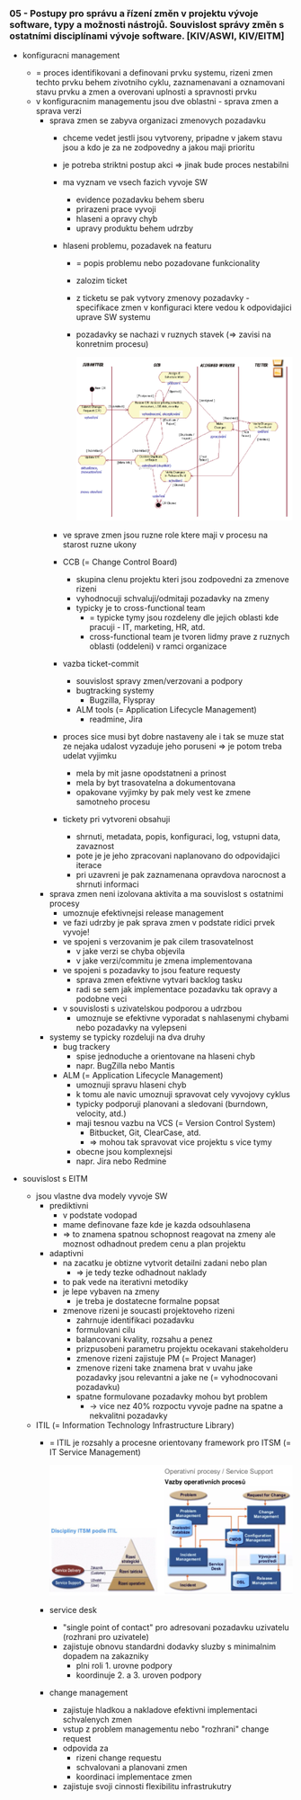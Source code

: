 ### 05 - Postupy pro správu a řízení změn v projektu vývoje software, typy a možnosti nástrojů. Souvislost správy změn s ostatními disciplínami vývoje software. [KIV/ASWI, KIV/EITM]

- konfiguracni management
  - = proces identifikovani a definovani prvku systemu, rizeni zmen techto prvku behem zivotniho cyklu, zaznamenavani a oznamovani stavu prvku a zmen a overovani uplnosti a spravnosti prvku
  - v konfiguracnim managementu jsou dve oblastni - sprava zmen a sprava verzi
    - sprava zmen se zabyva organizaci zmenovych pozadavku
      - chceme vedet jestli jsou vytvoreny, pripadne v jakem stavu jsou a kdo je za ne zodpovedny a jakou maji prioritu
      - je potreba striktni postup akci => jinak bude proces nestabilni
      - ma vyznam ve vsech fazich vyvoje SW
        - evidence pozadavku behem sberu
        - prirazeni prace vyvoji
        - hlaseni a opravy chyb
        - upravy produktu behem udrzby
      - hlaseni problemu, pozadavek na featuru
        - = popis problemu nebo pozadovane funkcionality
        - zalozim ticket
        - z ticketu se pak vytvory zmenovy pozadavky - specifikace zmen v konfiguraci ktere vedou k odpovidajici uprave SW systemu
        - pozadavky se nachazi v ruznych stavek (=> zavisi na konretnim procesu)

            <img src="img/05/01.png">

      - ve sprave zmen jsou ruzne role ktere maji v procesu na starost ruzne ukony
      - CCB (= Change Control Board)
        - skupina clenu projektu kteri jsou zodpovedni za zmenove rizeni
        - vyhodnocuji schvaluji/odmitaji pozadavky na zmeny
        - typicky je to cross-functional team
          - = typicke tymy jsou rozdeleny dle jejich oblasti kde pracuji - IT, marketing, HR, atd.
          - cross-functional team je tvoren lidmy prave z ruznych oblasti (oddeleni) v ramci organizace
      - vazba ticket-commit
        - souvislost spravy zmen/verzovani a podpory
        - bugtracking systemy
          - Bugzilla, Flyspray
        - ALM tools (= Application Lifecycle Management)
          - readmine, Jira
      - proces sice musi byt dobre nastaveny ale i tak se muze stat ze nejaka udalost vyzaduje jeho poruseni => je potom treba udelat vyjimku
        - mela by mit jasne opodstatneni a prinost
        - mela by byt trasovatelna a dokumentovana
        - opakovane vyjimky by pak mely vest ke zmene samotneho procesu
      - tickety pri vytvoreni obsahuji
        - shrnuti, metadata, popis, konfiguraci, log, vstupni data, zavaznost
        - pote je je jeho zpracovani naplanovano do odpovidajici iterace
        - pri uzavreni je pak zaznamenana opravdova narocnost a shrnuti informaci
    - sprava zmen neni izolovana aktivita a ma souvislost s ostatnimi procesy
      - umoznuje efektivnejsi release management
      - ve fazi udrzby je pak sprava zmen v podstate ridici prvek vyvoje!
      - ve spojeni s verzovanim je pak cilem trasovatelnost
        - v jake verzi se chyba objevila
        - v jake verzi/commitu je zmena implementovana
      - ve spojeni s pozadavky to jsou feature requesty
        - sprava zmen efektivne vytvari backlog tasku
        - radi se sem jak implementace pozadavku tak opravy a podobne veci
      - v souvislosti s uzivatelskou podporou a udrzbou
        - umoznuje se efektivne vyporadat s nahlasenymi chybami nebo pozadavky na vylepseni
    - systemy se typicky rozdeluji na dva druhy
      - bug trackery
        - spise jednoduche a orientovane na hlaseni chyb
        - napr. BugZilla nebo Mantis
      - ALM (= Application Lifecycle Management)
        - umoznuji spravu hlaseni chyb
        - k tomu ale navic umoznuji spravovat cely vyvojovy cyklus
        - typicky podporuji planovani a sledovani (burndown, velocity, atd.)
        - maji tesnou vazbu na VCS (= Version Control System)
          - Bitbucket, Git, ClearCase, atd.
          - => mohou tak spravovat vice projektu s vice tymy
        - obecne jsou komplexnejsi
        - napr. Jira nebo Redmine

- souvislost s EITM
  - jsou vlastne dva modely vyvoje SW
    - prediktivni
      - v podstate vodopad
      - mame definovane faze kde je kazda odsouhlasena
      - => to znamena spatnou schopnost reagovat na zmeny ale moznost odhadnout predem cenu a plan projektu
    - adaptivni
      - na zacatku je obtizne vytvorit detailni zadani nebo plan
        - => je tedy tezke odhadnout naklady
      - to pak vede na iterativni metodiky
      - je lepe vybaven na zmeny
        - je treba je dostatecne formalne popsat
      - zmenove rizeni je soucasti projektoveho rizeni
        - zahrnuje identifikaci pozadavku
        - formulovani cilu
        - balancovani kvality, rozsahu a penez
        - prizpusobeni parametru projektu ocekavani stakeholderu
        - zmenove rizeni zajistuje PM (= Project Manager)
        - zmenove rizeni take znamena brat v uvahu jake pozadavky jsou relevantni a jake ne (= vyhodnocovani pozadavku)
        - spatne formulovane pozadavky mohou byt problem
          - -> vice nez 40% rozpoctu vyvoje padne na spatne a nekvalitni pozadavky
  - ITIL (= Information Technology Infrastructure Library)
    - = ITIL je rozsahly a procesne orientovany framework pro ITSM (= IT Service Management)

        <img src="img/05/02.png">

    - service desk
      - "single point of contact" pro adresovani pozadavku uzivatelu (rozhrani pro uzivatele)
      - zajistuje obnovu standardni dodavky sluzby s minimalnim dopadem na zakazniky
        - plni roli 1. urovne podpory
        - koordinuje 2. a 3. uroven podpory

    - change management
      - zajistuje hladkou a nakladove efektivni implementaci schvalenych zmen
      - vstup z problem managementu nebo "rozhrani" change request
      - odpovida za
        - rizeni change requestu
        - schvalovani a planovani zmen
        - koordinaci implementace zmen
      - zajistuje svoji cinnosti flexibilitu infrastrukutry
